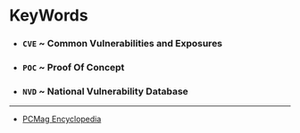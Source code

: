 # KeyWords
- ### `CVE` ~ Common Vulnerabilities and Exposures 
- ### `POC` ~ Proof Of Concept
- ### `NVD` ~ National Vulnerability Database

---

- [PCMag Encyclopedia](https://www.pcmag.com/encyclopedia)

